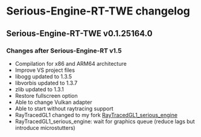 # Serious-Engine-RT-TWE changelog

## Serious-Engine-RT-TWE v0.1.25164.0
### Changes after Serious-Engine-RT v1.5

* Compilation for x86 and ARM64 architecture
* Improve VS project files
* libogg updated to 1.3.5
* libvorbis updated to 1.3.7
* zlib updated to 1.3.1
* Restore fullscreen option
* Able to change Vulkan adapter
* Able to start without raytracing support
* RayTracedGL1 changed to my fork [RayTracedGL1_serious_engine](https://github.com/plzombie/RayTracedGL1_serious_engine)
* RayTracedGL1_serious_engine: wait for graphics queue (reduce lags but introduce microstutters)
